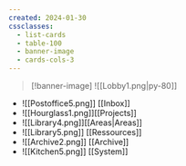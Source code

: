 ```yaml
---
created: 2024-01-30
cssclasses:
  - list-cards
  - table-100
  - banner-image
  - cards-cols-3
---
```


>[!banner-image] ![[Lobby1.png|py-80]]
>


- ![[Postoffice5.png]] [[Inbox]]
- ![[Hourglass1.png]][[Projects]] 
- ![[Library4.png]][[Areas|Areas]]
- ![[Library5.png]] [[Ressources]]
- ![[Archive2.png]] [[Archive]]
- ![[Kitchen5.png]] [[System]]

